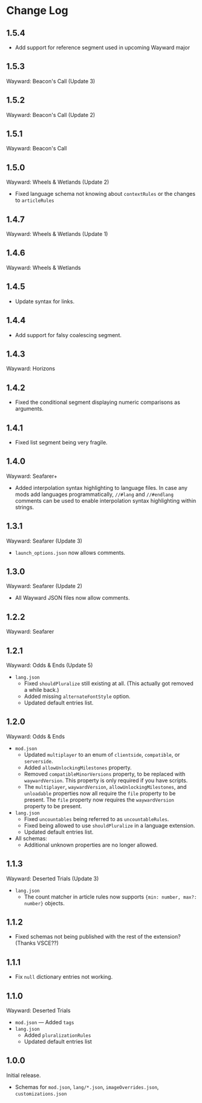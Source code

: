 # Change Log

## 1.5.4
- Add support for reference segment used in upcoming Wayward major

## 1.5.3
Wayward: Beacon's Call (Update 3)

## 1.5.2
Wayward: Beacon's Call (Update 2)

## 1.5.1
Wayward: Beacon's Call

## 1.5.0
Wayward: Wheels & Wetlands (Update 2)
- Fixed language schema not knowing about `contextRules` or the changes to `articleRules`

## 1.4.7
Wayward: Wheels & Wetlands (Update 1)

## 1.4.6
Wayward: Wheels & Wetlands

## 1.4.5
- Update syntax for links.

## 1.4.4
- Add support for falsy coalescing segment.

## 1.4.3
Wayward: Horizons

## 1.4.2
- Fixed the conditional segment displaying numeric comparisons as arguments.

## 1.4.1
- Fixed list segment being very fragile.

## 1.4.0
Wayward: Seafarer+
- Added interpolation syntax highlighting to language files. In case any mods add languages programmatically, `//#lang` and `//#endlang` comments can be used to enable interpolation syntax highlighting within strings.

## 1.3.1
Wayward: Seafarer (Update 3)
- `launch_options.json` now allows comments.

## 1.3.0
Wayward: Seafarer (Update 2)
- All Wayward JSON files now allow comments.

## 1.2.2
Wayward: Seafarer

## 1.2.1
Wayward: Odds & Ends (Update 5)
- `lang.json`
	- Fixed `shouldPluralize` still existing at all. (This actually got removed a while back.)
	- Added missing `alternateFontStyle` option.
	- Updated default entries list.

## 1.2.0
Wayward: Odds & Ends
- `mod.json`
	- Updated `multiplayer` to an enum of `clientside`, `compatible`, or `serverside`.
	- Added `allowUnlockingMilestones` property.
	- Removed `compatibleMinorVersions` property, to be replaced with `waywardVersion`. This property is only required if you have scripts.
	- The `multiplayer`, `waywardVersion`, `allowUnlockingMilestones`, and `unloadable` properties now all require the `file` property to be present. The `file` property now requires the `waywardVersion` property to be present.
- `lang.json`
	- Fixed `uncountables` being referred to as `uncountableRules`.
	- Fixed being allowed to use `shouldPluralize` in a language extension.
	- Updated default entries list.
- All schemas:
	- Additional unknown properties are no longer allowed.

## 1.1.3
Wayward: Deserted Trials (Update 3)
- `lang.json`
	- The count matcher in article rules now supports `{min: number, max?: number}` objects.

## 1.1.2
- Fixed schemas not being published with the rest of the extension? (Thanks VSCE??)

## 1.1.1
- Fix `null` dictionary entries not working.

## 1.1.0
Wayward: Deserted Trials
- `mod.json` — Added `tags`
- `lang.json`
	- Added `pluralizationRules`
	- Updated default entries list

## 1.0.0
Initial release. 
- Schemas for `mod.json`, `lang/*.json`, `imageOverrides.json`, `customizations.json`